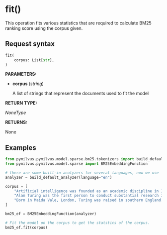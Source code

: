 # fit()

This operation fits various statistics that are required to calculate BM25 ranking score using the corpus given.

## Request syntax

```python
fit(
    corpus: List[str], 
)
```

**PARAMETERS:**

- **corpus** (*string*)

    A list of strings that represent the documents used to fit the model

**RETURN TYPE:**

*NoneType*

**RETURNS:**

None

## Examples

```python
from pymilvus.pymilvus.model.sparse.bm25.tokenizers import build_default_analyzer
from pymilvus.pymilvus.model.sparse import BM25EmbeddingFunction

# there are some built-in analyzers for several languages, now we use 'en' for English.
analyzer = build_default_analyzer(language="en")

corpus = [
    "Artificial intelligence was founded as an academic discipline in 1956.",
    "Alan Turing was the first person to conduct substantial research in AI.",
    "Born in Maida Vale, London, Turing was raised in southern England.",
]

bm25_ef = BM25EmbeddingFunction(analyzer)

# Fit the model on the corpus to get the statstics of the corpus.
bm25_ef.fit(corpus)
```
